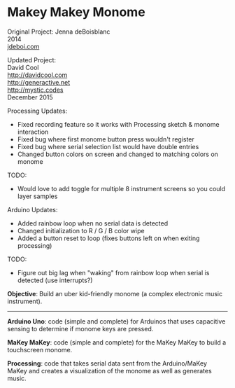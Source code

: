 Makey Makey Monome
==============

Original Project:
Jenna deBoisblanc<br>
2014<br>
[jdeboi.com](http://jdeboi.com/makey-makey-monome/)

Updated Project:<br>
David Cool<br>
http://davidcool.com<br>
http://generactive.net<br>
http://mystic.codes<br>
December 2015<br>

Processing Updates:
- Fixed recording feature so it works with Processing sketch & monome interaction
- Fixed bug where first monome button press wouldn't register
- Fixed bug where serial selection list would have double entries
- Changed button colors on screen and changed to matching colors on monome

TODO:
- Would love to add toggle for multiple 8 instrument screens so you could layer samples

Arduino Updates:
- Added rainbow loop when no serial data is detected
- Changed initialization to R / G / B color wipe
- Added a button reset to loop (fixes buttons left on when exiting processing)

TODO:
- Figure out big lag when "waking" from rainbow loop when serial is detected (use interrupts?)

**Objective**: Build an uber kid-friendly monome (a complex electronic music instrument).
<hr>

**Arduino Uno**: code (simple and complete) for Arduinos that uses capacitive sensing to determine if monome keys are pressed.

**MaKey MaKey**: code (simple and complete) for the MaKey MaKey to build a touchscreen monome.

**Processing**: code that takes serial data sent from the Arduino/MaKey MaKey and creates a visualization of the monome as well as generates music.